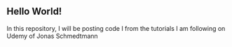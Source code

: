 ## Hello World!
In this repository, I will be posting code I from the tutorials I am following on Udemy of Jonas Schmedtmann

